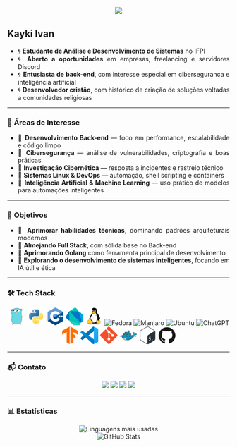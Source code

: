 <p align="center">
  <img src="https://readme-typing-svg.herokuapp.com/?color=808080&size=35&center=true&vCenter=true&width=1000&lines=Hey+Guys!+👋🏻" />
</p>

## **Kayki Ivan**

<div align="justify">

- 🌀 **Estudante de Análise e Desenvolvimento de Sistemas** no IFPI  
- 🌀 **Aberto a oportunidades** em empresas, freelancing e servidores Discord  
- 🌀 **Entusiasta de back-end**, com interesse especial em cibersegurança e inteligência artificial
- 🌀 **Desenvolvedor cristão**, com histórico de criação de soluções voltadas a comunidades religiosas  

</div>

---

### 📘 **Áreas de Interesse**

<div align="justify">

- 🐢 **Desenvolvimento Back-end** — foco em performance, escalabilidade e código limpo  
- 🐢 **Cibersegurança** — análise de vulnerabilidades, criptografia e boas práticas  
- 🐢 **Investigação Cibernética** — resposta a incidentes e rastreio técnico  
- 🐢 **Sistemas Linux & DevOps** — automação, shell scripting e containers  
- 🐢 **Inteligência Artificial & Machine Learning** — uso prático de modelos para automações inteligentes  

</div>

---

### 🎯 **Objetivos**

<div align="justify">

- 📌 **Aprimorar habilidades técnicas**, dominando padrões arquiteturais modernos  
- 📌 **Almejando Full Stack**, com sólida base no Back-end  
- 📌 **Aprimorando Golang** como ferramenta principal de desenvolvimento  
- 📌 **Explorando o desenvolvimento de sistemas inteligentes**, focando em IA útil e ética  

</div>

---

### 🛠 **Tech Stack**

<p align="center">
  <img src="https://raw.githubusercontent.com/devicons/devicon/master/icons/go/go-original.svg" alt="Go" width="40"/>
  <img src="https://raw.githubusercontent.com/devicons/devicon/master/icons/python/python-original.svg" alt="Python" width="40"/>
  <img src="https://raw.githubusercontent.com/devicons/devicon/master/icons/cplusplus/cplusplus-original.svg" alt="C++" width="40"/>
  <img src="https://raw.githubusercontent.com/devicons/devicon/master/icons/dart/dart-original.svg" alt="Dart" width="40"/>
  <img src="https://raw.githubusercontent.com/devicons/devicon/master/icons/linux/linux-original.svg" alt="Linux" width="40"/>
  <img src="https://upload.wikimedia.org/wikipedia/commons/3/3f/Fedora_logo.svg" alt="Fedora" width="50"/>
  <img src="https://upload.wikimedia.org/wikipedia/commons/3/3e/Manjaro-logo.svg" alt="Manjaro" width="50"/>
  <img src="https://upload.wikimedia.org/wikipedia/commons/9/9e/UbuntuCoF.svg" alt="Ubuntu" width="50"/>
  <img src="https://upload.wikimedia.org/wikipedia/commons/0/04/ChatGPT_logo.svg" alt="ChatGPT" width="50"/>
  <img src="https://raw.githubusercontent.com/devicons/devicon/master/icons/tensorflow/tensorflow-original.svg" alt="TensorFlow" width="40"/>
  <img src="https://raw.githubusercontent.com/devicons/devicon/master/icons/vscode/vscode-original.svg" alt="VSCode" width="40"/>
  <img src="https://raw.githubusercontent.com/devicons/devicon/master/icons/git/git-original.svg" alt="Git" width="40"/>
  <img src="https://raw.githubusercontent.com/devicons/devicon/master/icons/docker/docker-original.svg" alt="Docker" width="40"/>
  <img src="https://raw.githubusercontent.com/devicons/devicon/master/icons/bash/bash-original.svg" alt="Bash" width="40"/>
  <img src="https://raw.githubusercontent.com/devicons/devicon/master/icons/github/github-original.svg" alt="GitHub" width="40"/>
</p>

---

### 📬 **Contato**

<p align="center">
  <a href="https://www.twitch.tv/sh1ft7172" target="_blank"><img src="https://img.shields.io/badge/Twitch-%231d232e?style=for-the-badge&logo=twitch&logoColor=white"></a>
  <a href="https://discord.gg/Geracao144k" target="_blank"><img src="https://img.shields.io/badge/Discord-%231d232e?style=for-the-badge&logo=discord&logoColor=white"></a> 
  <a href="mailto:ivankayki72@gmail.com"><img src="https://img.shields.io/badge/Gmail-%231d232e?style=for-the-badge&logo=gmail&logoColor=white"></a>
  <a href="https://www.linkedin.com/in/kayki-de-sousa-5a33292b3/" target="_blank"><img src="https://img.shields.io/badge/LinkedIn-%231d232e?style=for-the-badge&logo=linkedin&logoColor=white"></a>
</p>

---

### 📊 **Estatísticas**

<p align="center">
  <img src="https://github-readme-stats.vercel.app/api/top-langs/?username=sh1ftx&layout=compact&theme=tokyonight" alt="Linguagens mais usadas"/>
  <br>
  <img src="https://github-readme-stats.vercel.app/api?username=sh1ftx&show_icons=true&theme=tokyonight&count_private=true" alt="GitHub Stats"/>
</p>
